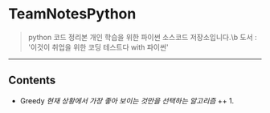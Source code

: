 # TeamNotesPython

> python 코드 정리본
개인 학습을 위한 파이썬 소스코드 저장소입니다.\b
도서 : '이것이 취업을 위한 코딩 테스트다 with 파이썬'
---
## Contents

+ Greedy
*현재 상황에서 가장 좋아 보이는 것만을 선택하는 알고리즘*
++ 1.
